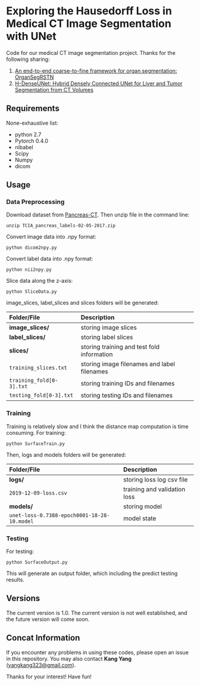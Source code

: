 # Exploring the Hausedorff Loss in Medical CT Image Segmentation with UNet
Code for our medical CT image segmentation project. Thanks for the following sharing: 
1. [An end-to-end coarse-to-fine framework for organ segmentation: OrganSegRSTN](https://github.com/198808xc/OrganSegRSTN)
2. [H-DenseUNet: Hybrid Densely Connected UNet for Liver and Tumor Segmentation from CT Volumes ](https://github.com/xmengli999/H-DenseUNet)

## Requirements
None-exhaustive list:
* python 2.7
* Pytorch 0.4.0
* nibabel
* Scipy
* Numpy
* dicom

## Usage
### Data Preprocessing
Download dataset from [Pancreas-CT](https://wiki.cancerimagingarchive.net/display/Public/Pancreas-CT). Then unzip file in the command line: 
```
unzip TCIA_pancreas_labels-02-05-2017.zip
```
Convert image data into .npy format:
```
python dicom2npy.py
```
Convert label data into .npy format:
```
python nii2npy.py
```
Slice data along the z-axis: 
```
python SliceData.py
```
image_slices, label_slices and slices folders will be generated:

| Folder/File                           | Description                                                   |
|:--------------------------------------|:--------------------------------------------------------------|
|**image_slices/**                      |storing image slices                                           |
|**label_slices/**                      |storing label slices                                           |
|**slices/**                            |storing training and test fold information                     |
|`training_slices.txt`                  |storing image filenames and label filenames                    |
|`training_fold[0-3].txt`               |storing training IDs and filenames                             |
|`testing_fold[0-3].txt`                |storing testing IDs and filenames                              |

### Training
Training is relatively slow and I think the distance map computation is time consuming. For training:
```
python SurfaceTrain.py
```
Then, logs and models folders will be generated:

| Folder/File                                   | Description                                          |
|:----------------------------------------------|:-----------------------------------------------------|
|**logs/**                                      |storing loss log csv file                             |
|`2019-12-09-loss.csv`                          |training and validation loss                          |
|**models/**                                    |storing model                                         |
|`unet-loss-0.7388-epoch0001-18-28-10.model`    |model state                                           |

### Testing
For testing:
```
python SurfaceOutput.py
```
This will generate an output folder, which including the predict testing results.

## Versions
The current version is 1.0. The current version is not well established, and the future version will come soon. 

## Concat Information
If you encounter any problems in using these codes, please open an issue in this repository. You may also contact **Kang Yang** (yangkang323@gmail.com).

Thanks for your interest! Have fun!


   
